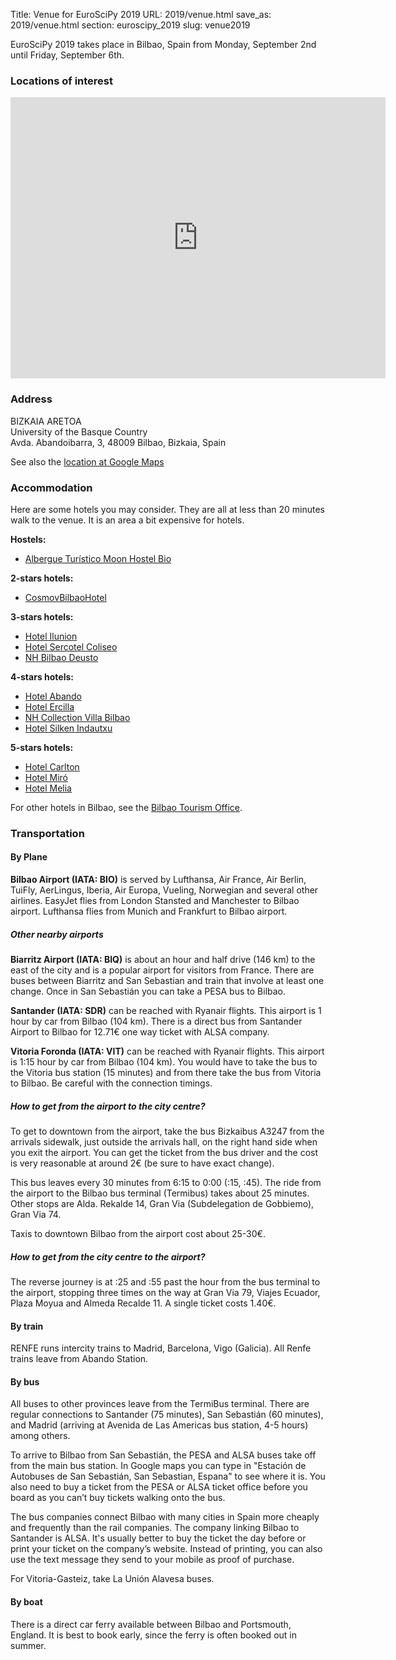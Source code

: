 Title: Venue for EuroSciPy 2019
URL: 2019/venue.html
save_as: 2019/venue.html
section: euroscipy_2019
slug: venue2019

EuroSciPy 2019 takes place in Bilbao, Spain from Monday, September 2nd until Friday, September 6th.

### Locations of interest

<iframe src="https://www.google.com/maps/embed?pb=!1m18!1m12!1m3!1d2905.186582599108!2d-2.9399186846591627!3d43.26846677913634!2m3!1f0!2f0!3f0!3m2!1i1024!2i768!4f13.1!3m3!1m2!1s0xd4e4fdecdf9dee3%3A0x529de363ac4a9d01!2sBizkaia+Aretoa!5e0!3m2!1sen!2sde!4v1553541204159" width="600" height="450" frameborder="0" style="border:0" allowfullscreen></iframe>
<br />


### Address

BIZKAIA ARETOA<br>
University of the Basque Country<br>
Avda. Abandoibarra, 3, 48009 Bilbao, Bizkaia, Spain

See also the [location at Google Maps](https://goo.gl/maps/qTCWw8cEdoN2)

### Accommodation

Here are some hotels you may consider. They are all at less than 20 minutes walk to the venue.
It is an area a bit expensive for hotels.


**Hostels:**

- [Albergue Turístico Moon Hostel Bio](https://www.moonhostelbio.com/)


**2-stars hotels:**

- [CosmovBilbaoHotel](https://cosmovbilbaohotel.com/)


**3-stars hotels:**

 - [Hotel Ilunion](http://www.ilunionbilbao.com/)
 - [Hotel Sercotel Coliseo](http://www.hotelcoliseobilbao.com/)
 - [NH Bilbao Deusto](https://www.nh-hotels.com/hotel/nh-bilbao-deusto)


**4-stars hotels:**

 - [Hotel Abando](http://www.hotelabando.com/)
 - [Hotel Ercilla](http://www.hotelercilla.es/)
 - [NH Collection Villa Bilbao](http://www.nh-collection.com/de/hotel/nh-collection-villa-de-bilbao)
 - [Hotel Silken Indautxu](https://www.hoteles-silken.com/en/hotel-indautxu-bilbao/)


**5-stars hotels:**

- [Hotel Carlton](http://www.hotelcarlton.es/)
- [Hotel Miró](http://www.mirohotelbilbao.com/)
- [Hotel Melia](http://www.melia.com/es/hoteles/espana/bilbao/melia-bilbao/index.html)


For other hotels in Bilbao, see the [Bilbao Tourism Office](https://tourism.euskadi.eus/aa30-15633x/en/s12PortalWar/buscadoresJSP/buscadorA1.jsp#buscador).


### Transportation

#### By Plane

**Bilbao Airport (IATA: BIO)** is served by Lufthansa, Air France, Air Berlin, TuiFly, AerLingus, Iberia, Air Europa, Vueling, Norwegian and several other airlines.
EasyJet flies from London Stansted and Manchester to Bilbao airport.
Lufthansa flies from Munich and Frankfurt to Bilbao airport.

##### Other nearby airports

**Biarritz Airport (IATA: BIQ)** is about an hour and half drive (146 km) to the east of the city and is a popular airport for visitors from France. There are buses between Biarritz and San Sebastian and train that involve at least one change. Once in San Sebastián you can take a PESA bus to Bilbao.

**Santander (IATA: SDR)** can be reached with Ryanair flights. This airport is 1 hour by car from Bilbao (104 km). There is a direct bus from Santander Airport to Bilbao for 12.71€ one way ticket with ALSA company.

**Vitoria Foronda (IATA: VIT)** can be reached with Ryanair flights. This airport is 1:15 hour by car from Bilbao (104 km). You would have to take the bus to the Vitoria bus station (15 minutes) and from there take the bus from Vitoria to Bilbao. Be careful with the connection timings.


##### How to get from the airport to the city centre?

To get to downtown from the airport, take the bus Bizkaibus A3247 from the arrivals sidewalk, just outside the arrivals hall, on the right hand side when you exit the airport. You can get the ticket from the bus driver and the cost is very reasonable at around 2€ (be sure to have exact change).

This bus leaves every 30 minutes from 6:15 to 0:00 (:15, :45). The ride from the airport to the Bilbao bus terminal (Termibus) takes about 25 minutes. Other stops are Alda. Rekalde 14, Gran Via (Subdelegation de Gobbiemo), Gran Via 74.

Taxis to downtown Bilbao from the airport cost about 25-30€.


##### How to get from the city centre to the airport?

The reverse journey is at :25 and :55 past the hour from the bus terminal to the airport, stopping three times on the way at Gran Via 79, Viajes Ecuador, Plaza Moyua and Almeda Recalde 11. A single ticket costs 1.40€.


#### By train

RENFE runs intercity trains to Madrid, Barcelona, Vigo (Galicia). All Renfe trains leave from Abando Station.


#### By bus

All buses to other provinces leave from the TermiBus terminal. There are regular connections to Santander (75 minutes), San Sebastián (60 minutes), and Madrid (arriving at Avenida de Las Americas bus station, 4-5 hours) among others.

To arrive to Bilbao from San Sebastián, the PESA and ALSA buses take off from the main bus station. In Google maps you can type in "Estación de Autobuses de San Sebastián, San Sebastian, Espana" to see where it is. You also need to buy a ticket from the PESA or ALSA ticket office before you board as you can’t buy tickets walking onto the bus.

The bus companies connect Bilbao with many cities in Spain more cheaply and frequently than the rail companies. The company linking Bilbao to Santander is ALSA. It's usually better to buy the ticket the day before or print your ticket on the company’s website. Instead of printing, you can also use the text message they send to your mobile as proof of purchase.

For Vitoria-Gasteiz, take La Unión Alavesa buses.


#### By boat

There is a direct car ferry available between Bilbao and Portsmouth, England. It is best to book early, since the ferry is often booked out in summer.
